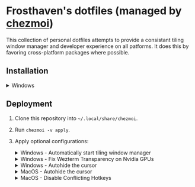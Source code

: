 # Frosthaven's dotfiles (managed by [chezmoi](https://github.com/twpayne/chezmoi))

This collection of personal dotfiles attempts to provide a consistant tiling window manager and developer experience on all patforms. It does this by favoring cross-platform packages where possible.

## Installation

<details>

<summary>Windows</summary>

Run the following in an Administrator Powershell terminal and reboot the machine afterward:

```ps1
Set-ExecutionPolicy Bypass -Scope Process -Force
[System.Net.ServicePointManager]::SecurityProtocol = [System.Net.ServicePointManager]::SecurityProtocol -bor 3072

# Install Chocolatey
iex ((New-Object System.Net.WebClient).DownloadString('https://community.chocolatey.org/install.ps1'))

# Wait until choco is available
$maxRetries = 20
$retryCount = 0
while (-not (Get-Command choco -ErrorAction SilentlyContinue)) {
    Start-Sleep -Seconds 2
    $retryCount++
    if ($retryCount -ge $maxRetries) {
        Write-Error "choco not found after waiting. Exiting."
        exit 1
    }
}

# Install packages
choco install git chezmoi -y

# Set execution policy again and enable developer mode
Set-ExecutionPolicy -ExecutionPolicy RemoteSigned -Scope CurrentUser -Force
reg add "HKLM\SOFTWARE\Microsoft\Windows\CurrentVersion\AppModelUnlock" /t REG_DWORD /f /v "AllowDevelopmentWithoutDevLicense" /d 1

# Run chezmoi init as non-admin
Start-Process powershell -ArgumentList 'chezmoi init https://github.com/Frosthaven/dotfiles' -WorkingDirectory $env:USERPROFILE

```

</details>

## Deployment

1. Clone this repository into `~/.local/share/chezmoi`.
2. Run `chezmoi -v apply`.
3. Apply optional configurations:
    <details>
    <summary>Windows - Automatically start tiling window manager</summary>

    - create a shortcut in `shell:startup` with a value of `komorebic.exe start --bar --whkd`
    </details>

    <details>
    <summary>Windows - Fix Wezterm Transparency on Nvidia GPUs</summary>

    - Open NVIDIA Control Panel
    - Go to `Manage 3D Settings`
    - Click the `Program Settings` tab
    - Add wezterm if it isn't already in the list
    - Change `OpenGL GDI Compatibility` to `Prefer compatible`
    - Click Apply
    </details>

    <details>
    <summary>Windows - Autohide the cursor</summary>

    - Download & save [AutoHideMouseCursor](https://www.majorgeeks.com/files/details/autohidemousecursor.html) somewhere safe
    - Run the downloaded exe
    - Enable `Strat with Windows`
    - Enable `Hide when a key is pressed`
    - Set the timer range to `3 seconds`
    - Set the strategy to aggressive via `# Options` > `Hide Mouse` > `New Strategy + Aggressive`
    </details>

    <details>
    <summary>MacOS - Autohide the cursor</summary>

    - Access `cursorcerer` from the settings panel or spotlight search
    - Set the automatic timeout to below 5 seconds
    </details>

    <details>
    <summary>MacOS - Disable Conflicting Hotkeys</summary>

    - Open `System Settings` -> `Keyboard` -> `Keyboard Shortcuts` -> `Mission Control`
    - Disable or change all entries that use `ctrl + arrow` keys
    </details>



